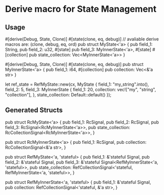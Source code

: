  # Derive macro for State Management

 ## Usage

 #[derive(Debug, State, Clone)]
 #[state(clone, eq, debug)] // avaliable derive macros are: (clone, debug, eq, ord)
 pub struct MyState<'a> {
     pub field_1: String,
     pub field_2: u32,
     #[state]
     pub field_3: MyInnerState<'a>,
     #[state]
     #[collection]
     pub state_collection: Vec<MyInnerState<'a>>
 }

 #[derive(Debug, State, Clone)]
 #[state(clone, eq, debug)]
 pub struct MyInnerState<'a> {
     pub field_1: i64,
     #[collection]
     pub collection: Vec<&'a str>
 }


 let ref_state = RefMyState::new(cx, MyState {
     field_1: "my_string".into(),
     field_2: 5,
     field_3: MyInnerState {
         field_1: 20,
         collection: vec!["my", "string", "collection"],
     },
     state_collection: Default::default()
 });  



 ## Generated Structs

 pub struct RcMyState<'a> {
     pub field_1: RcSignal<String>,
     pub field_2: RcSignal<u32>,
     pub field_3: RcSignal<RcMyInnerState<'a>>,
     pub state_collection: RcCollectionSignal<RcMyInnerState<'a>>,
 }

 pub struct RcMyInnerState<'a> {
     pub field_1: RcSignal<i64>,
     pub collection: RcCollectionSignal<&'a str>,
 }

 pub struct RefMyState<'a, 'stateful> {
     pub field_1: &'stateful Signal<String>,
     pub field_2: &'stateful Signal<u32>,
     pub field_3: &'stateful Signal<RefMyInnerState<'a, 'stateful>>,
     pub state_collection: RefCollectionSignal<'stateful, RefMyInnerState<'a, 'stateful>>,
 }

 pub struct RefMyInnerState<'a, 'stateful> {
     pub field_1: &'stateful Signal<i64>,
     pub collection: RefCollectionSignal<'stateful, &'a str>,
 }
 
